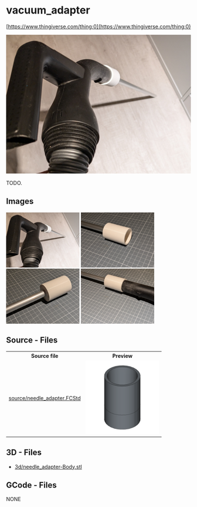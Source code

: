 # vacuum_adapter

[https://www.thingiverse.com/thing:0](https://www.thingiverse.com/thing:0)


![thumbnail image](img/poc_0.jpg)


TODO.

## Images
[<img src="img/poc_0.jpg" alt="img/poc_0.jpg" width="200"/>](img/poc_0.jpg)
[<img src="img/poc_1.jpg" alt="img/poc_1.jpg" width="200"/>](img/poc_1.jpg)
[<img src="img/poc_2.jpg" alt="img/poc_2.jpg" width="200"/>](img/poc_2.jpg)
[<img src="img/poc_3.jpg" alt="img/poc_3.jpg" width="200"/>](img/poc_3.jpg)

## Source - Files

<table>
  <tr>
    <th>Source file</th>
    <th>Preview</th>
  </tr>
  <tr>
    <td>
        <a href="source/needle_adapter.FCStd">source/needle_adapter.FCStd</a>
    </td>
    <td>
        <img src="img/previews/needle_adapter.png" alt="img/previews/needle_adapter.png" width="200"/>
    </td>
  </tr>
</table>

## 3D - Files
* [3d/needle_adapter-Body.stl](3d/needle_adapter-Body.stl)

## GCode - Files
NONE